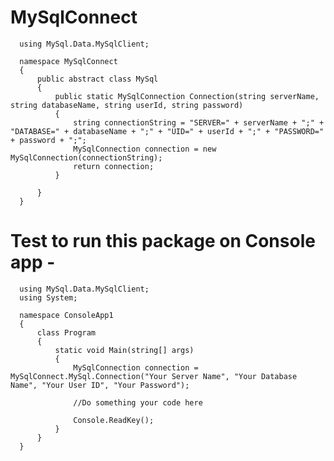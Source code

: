 # MySqlConnect

      using MySql.Data.MySqlClient;

      namespace MySqlConnect
      {
          public abstract class MySql
          {
              public static MySqlConnection Connection(string serverName, string databaseName, string userId, string password)
              {
                  string connectionString = "SERVER=" + serverName + ";" + "DATABASE=" + databaseName + ";" + "UID=" + userId + ";" + "PASSWORD=" + password + ";";
                  MySqlConnection connection = new MySqlConnection(connectionString);
                  return connection;
              }

          }
      }



# Test to run this package on Console app -

      using MySql.Data.MySqlClient;
      using System;

      namespace ConsoleApp1
      {
          class Program
          {
              static void Main(string[] args)
              {
                  MySqlConnection connection = MySqlConnect.MySql.Connection("Your Server Name", "Your Database Name", "Your User ID", "Your Password");

                  //Do something your code here

                  Console.ReadKey();
              }
          }
      }

